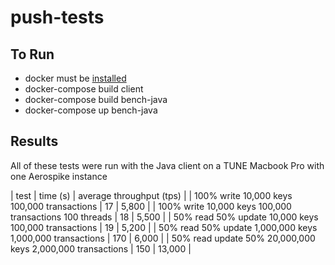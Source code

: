 # push-tests


## To Run

+ docker must be [installed](https://docs.docker.com/engine/installation/mac/)
+ docker-compose build client
+ docker-compose build bench-java
+ docker-compose up bench-java



## Results

All of these tests were run with the Java client on a TUNE Macbook Pro with one Aerospike instance

| test | time (s) | average throughput (tps) |
| 100% write 10,000 keys 100,000 transactions | 17 | 5,800 |
| 100% write 10,000 keys 100,000 transactions 100 threads | 18 | 5,500 |
| 50% read 50% update 10,000 keys 100,000 transactions | 19 | 5,200 |
| 50% read 50% update 1,000,000 keys 1,000,000 transactions | 170 | 6,000 |
| 50% read update 50% 20,000,000 keys 2,000,000 transactions | 150 | 13,000 |
